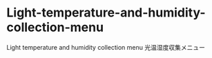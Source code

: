 # Light-temperature-and-humidity-collection-menu
Light temperature and humidity collection menu
光温湿度収集メニュー
